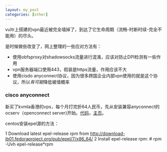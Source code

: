 ```yaml
---
layout: my_post
categories: [other]
---
```


vultr上搭建的vpn最近被完全墙掉了，到达了它生命周期（流畅-时断时续-完全不能用）的尽头。

是时候做些改变了，网上整理的一些应对方法有：

* 使用obfsproxy对shadowsocks流量进行混淆，应该对防止DPI检测有一些作用
* vpn服务器端口使用443，假装是https流量，作用应该不大
* 使用cisdo anyconnect协议，因为很多跨国企业内部vpn使用的就是这个协议，所以*有可能*降低被墙概率

### cisco anyconnect

新买了kvmla香港的vps，每个月打完折64人民币，先从安装兼容anyconnect的ocserv（openconnect server)开始。[代码](https://gitlab.com/openconnect/ocserv/tree/master)，[主页](http://ocserv.gitlab.io/www/manual.html)。

centos安装epel源的方法：

1 Download latest epel-release rpm from http://download-ib01.fedoraproject.org/pub/epel/7/x86_64/
2 Install epel-release rpm: # rpm -Uvh epel-release*rpm

